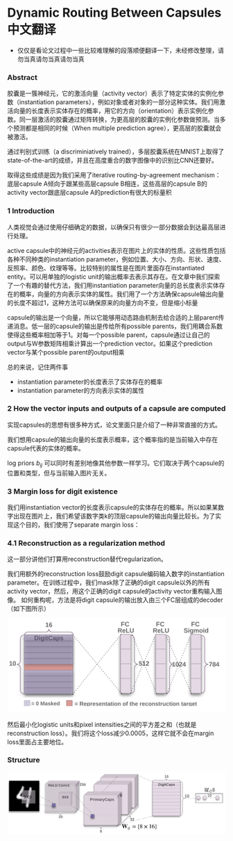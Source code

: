 # Dynamic Routing Between Capsules 中文翻译

* 仅仅是看论文过程中一些比较难理解的段落顺便翻译一下，未经修改整理，请勿当真请勿当真请勿当真

### Abstract

胶囊是一簇神经元，它的激活向量（activity vector）表示了特定实体的实例化参数（instantiation parameters），例如对象或者对象的一部分这种实体。我们用激活向量的长度表示实体存在的概率，用它的方向（orientation）表示实例化参数。同一层激活的胶囊通过矩阵转换，为更高层的胶囊的实例化参数做预测。当多个预测都是相同的时候（When multiple prediction agree），更高层的胶囊就会被激活。

通过判别式训练（a discriminiatively trained），多层胶囊系统在MNIST上取得了state-of-the-art的成绩，并且在高度重合的数字图像中的识别比CNN还要好。

取得这些成绩是因为我们采用了iterative routing-by-agreement mechanism：底层capsule A倾向于跟某些高层capsule B相连，这些高层的capsule B的activity vector跟底层capsule A的prediction有很大的标量积

### 1 Introduction

人类视觉会通过使用仔细确定的数据，以确保只有很少一部分数据会到达最高层进行处理。

active capsule中的神经元的activities表示在图片上的实体的性质。这些性质包括各种不同种类的instantiation parameter，例如位置、大小、方向、形状、速度、反照率、颜色、纹理等等。比较特别的属性是在图片里面存在instantiated entity。可以用单独的logistic unit的输出概率去表示其存在。在文章中我们探索了一个有趣的替代方法，我们用instantiation parameter向量的总长度表示实体存在的概率，向量的方向表示实体的属性。我们用了一个方法确保capsule输出向量的长度不超过1，这种方法可以确保原来的向量方向不变，但是缩小标量

capsule的输出是一个向量，所以它能够用动态路由机制去给合适的上层parent传递消息。低一层的capsule的输出是传给所有possible parents，我们用耦合系数使得这些概率相加等于1。对每一个possible parent，capsule通过让自己的output与W参数矩阵相乘计算出一个prediction vector。如果这个prediction vector与某个possible parent的output相乘

总的来说，记住两件事

* instantiation parameter的长度表示了实体存在的概率
* instantiation parameter的方向表示实体的属性

### 2 How the vector inputs and outputs of a capsule are computed

实现capsules的思想有很多种方式，论文里面只是介绍了一种非常直接的方式。

我们想用capsule的输出向量的长度表示概率，这个概率指的是当前输入中存在capsule代表的实体的概率。


log priors $b_{ij}$ 可以同时有差别地像其他参数一样学习。它们取决于两个capsule的位置和类型，但与当前输入图片无关。


### 3 Margin loss for digit existence

我们用instantiation vector的长度表示capsule的实体存在的概率。所以如果某数字出现在图片上，我们希望该数字类k的顶层capsule的输出向量比较长。为了实现这个目的，我们使用了separate margin loss：

### 4.1 Reconstruction as a regularization method

这一部分讲他们打算用reconstruction替代regularization。

我们用额外的reconstruction loss鼓励digit capsule编码输入数字的instantiation parameter。在训练过程中，我们mask除了正确的digit capsule以外的所有activity vector，然后，用这个正确的digit capsule的activity vector重构输入图像。
如何重构呢，方法是将digit capsule的输出放入由三个FC层组成的decoder（如下图所示）

![fig2](./img/capsule_figure2.png)

然后最小化logistic units和pixel intensities之间的平方差之和（也就是reconstruction loss）。我们将这个loss减少0.0005，这样它就不会在margin loss里面占主要地位。

### Structure

![fig1](./img/capsule_figure1.png)
